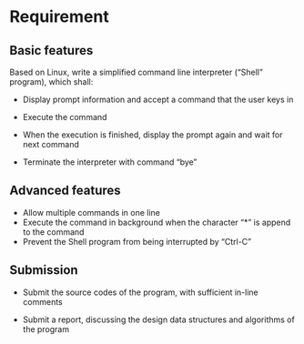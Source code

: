 # Requirement

## Basic features

Based on Linux, write a simplified command line interpreter (“Shell” program), which shall:

- Display prompt information and accept a command that the user keys in

- Execute the command

- When the execution is finished, display the prompt again and wait for next command

- Terminate the interpreter with command “bye”

## Advanced features

- Allow multiple commands in one line
- Execute the command in background when the character “*” is append to the command
- Prevent the Shell program from being interrupted by “Ctrl-C”

## Submission

- Submit the source codes of the program, with sufficient in-line comments

- Submit a report, discussing the design data structures and algorithms of the program